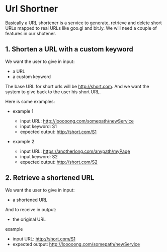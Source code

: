 # Url Shortner

Basically a URL shortener is a service to generate, retrieve and delete short URLs mapped to real URLs like goo.gl and bit.ly.
We will need a couple of features in our shotener.

## 1. Shorten a URL with a custom keyword
We want the user to give in input:
- a URL
- a custom keyword

The base URL for short urls will be http://short.com.
And we want the system to give back to the user his short URL.

Here is some examples:
* example 1
  * input URL: http://looooong.com/somepath/newService
  * input keyword: S1
  * expected output: http://short.com/S1

* example 2
  * input URL: https://anotherlong.com/anypath/myPage
  * input keyword: S2
  * expected output: http://short.com/S2


## 2. Retrieve a shortened URL 
We want the user to give in input:
* a shortened URL

And to receive in output:
* the original URL

example
* input URL: http://short.com/S1
* expected output: http://looooong.com/somepath/newService

